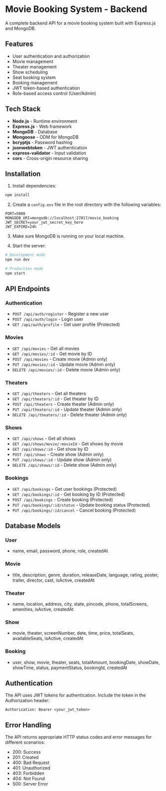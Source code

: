 # Movie Booking System - Backend

A complete backend API for a movie booking system built with Express.js and MongoDB.

## Features

- User authentication and authorization
- Movie management
- Theater management
- Show scheduling
- Seat booking system
- Booking management
- JWT token-based authentication
- Role-based access control (User/Admin)

## Tech Stack

- **Node.js** - Runtime environment
- **Express.js** - Web framework
- **MongoDB** - Database
- **Mongoose** - ODM for MongoDB
- **bcryptjs** - Password hashing
- **jsonwebtoken** - JWT authentication
- **express-validator** - Input validation
- **cors** - Cross-origin resource sharing

## Installation

1. Install dependencies:
```bash
npm install
```

2. Create a `config.env` file in the root directory with the following variables:
```
PORT=5000
MONGODB_URI=mongodb://localhost:27017/movie_booking
JWT_SECRET=your_jwt_secret_key_here
JWT_EXPIRE=24h
```

3. Make sure MongoDB is running on your local machine.

4. Start the server:
```bash
# Development mode
npm run dev

# Production mode
npm start
```

## API Endpoints

### Authentication
- `POST /api/auth/register` - Register a new user
- `POST /api/auth/login` - Login user
- `GET /api/auth/profile` - Get user profile (Protected)

### Movies
- `GET /api/movies` - Get all movies
- `GET /api/movies/:id` - Get movie by ID
- `POST /api/movies` - Create movie (Admin only)
- `PUT /api/movies/:id` - Update movie (Admin only)
- `DELETE /api/movies/:id` - Delete movie (Admin only)

### Theaters
- `GET /api/theaters` - Get all theaters
- `GET /api/theaters/:id` - Get theater by ID
- `POST /api/theaters` - Create theater (Admin only)
- `PUT /api/theaters/:id` - Update theater (Admin only)
- `DELETE /api/theaters/:id` - Delete theater (Admin only)

### Shows
- `GET /api/shows` - Get all shows
- `GET /api/shows/movie/:movieId` - Get shows by movie
- `GET /api/shows/:id` - Get show by ID
- `POST /api/shows` - Create show (Admin only)
- `PUT /api/shows/:id` - Update show (Admin only)
- `DELETE /api/shows/:id` - Delete show (Admin only)

### Bookings
- `GET /api/bookings` - Get user bookings (Protected)
- `GET /api/bookings/:id` - Get booking by ID (Protected)
- `POST /api/bookings` - Create booking (Protected)
- `PUT /api/bookings/:id/status` - Update booking status (Protected)
- `PUT /api/bookings/:id/cancel` - Cancel booking (Protected)

## Database Models

### User
- name, email, password, phone, role, createdAt

### Movie
- title, description, genre, duration, releaseDate, language, rating, poster, trailer, director, cast, isActive, createdAt

### Theater
- name, location, address, city, state, pincode, phone, totalScreens, amenities, isActive, createdAt

### Show
- movie, theater, screenNumber, date, time, price, totalSeats, availableSeats, isActive, createdAt

### Booking
- user, show, movie, theater, seats, totalAmount, bookingDate, showDate, showTime, status, paymentStatus, bookingId, createdAt

## Authentication

The API uses JWT tokens for authentication. Include the token in the Authorization header:
```
Authorization: Bearer <your_jwt_token>
```

## Error Handling

The API returns appropriate HTTP status codes and error messages for different scenarios:
- 200: Success
- 201: Created
- 400: Bad Request
- 401: Unauthorized
- 403: Forbidden
- 404: Not Found
- 500: Server Error 